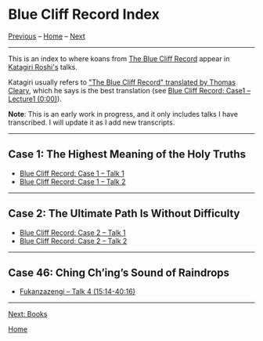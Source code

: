 <a name="0"></a>
# Blue Cliff Record Index

[Previous](dogen#0) – 
[Home](index#BCR) – 
[Next](books#0)

---
This is an index to where koans from [The Blue Cliff Record](glossary#blue-cliff-record) appear in [Katagiri Roshi's](glossary#katagiri) talks. 

Katagiri usually refers to ["The Blue Cliff Record" translated by Thomas Cleary](books#BCR), which he says is the best translation (see [Blue Cliff Record: Case1 – Lecture1 (0:00)](1979-11-17-BlueCliffRecordCase1Lecture1#000)).

**Note**: This is an early work in progress, and it only includes talks I have transcribed. I will update it as I add new transcripts.

---
<a name="case-1"></a>
## Case 1: The Highest Meaning of the Holy Truths

- [Blue Cliff Record: Case 1 – Talk 1](1979-11-17-BlueCliffRecordCase1Lecture1#0)
- [Blue Cliff Record: Case 1 – Talk 2](1979-11-18-BlueCliffRecordCase1Lecture2#0)

---
<a name="case-2"></a>
## Case 2: The Ultimate Path Is Without Difficulty

- [Blue Cliff Record: Case 2 – Talk 1](1980-01-19-BlueCliffRecordCase2Lecture1#0)
- [Blue Cliff Record: Case 2 – Talk 2](1979-11-18-BlueCliffRecordCase1Lecture2#0)

---
<a name="case-46"></a>
## Case 46: Ching Ch’ing’s Sound of Raindrops

- [Fukanzazengi – Talk 4 (15:14-40:16)](1979-06-12-Fukanzazengi-Lecture4#1514)

---
[Next: Books](books#0)

[Home](index#BCR)
